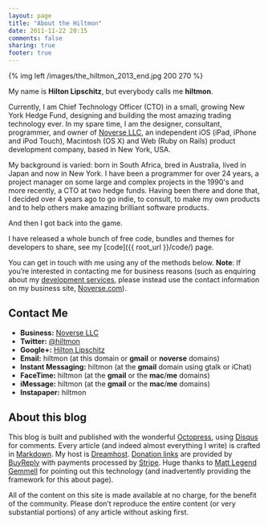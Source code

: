 ```yaml
---
layout: page
title: "About the Hiltmon"
date: 2011-11-22 20:15
comments: false
sharing: true
footer: true
---
```


{% img left /images/the_hiltmon_2013_end.jpg 200 270 %}

My name is **Hilton Lipschitz**, but everybody calls me **hiltmon**.

Currently, I am Chief Technology Officer (CTO) in a small, growing New York Hedge Fund, designing and building the most amazing trading technology ever. In my spare time, I am the designer, consultant,  programmer, and owner of [Noverse LLC](http://www.noverse.com), an independent iOS (iPad, iPhone and iPod Touch), Macintosh (OS X) and Web (Ruby on Rails) product development company, based in New York, USA.

My background is varied: born in South Africa, bred in Australia, lived in Japan and now in New York.  I have been a programmer for over 24 years, a project manager on some large and complex projects in the 1990's and more recently, a CTO at two hedge funds.  Having been there and done that, I decided over 4 years ago to go indie, to consult, to make my own products and to help others make amazing brilliant software products.

And then I got back into the game.

I have released a whole bunch of free code, bundles and themes for developers to share, see my [code]({{ root_url }}/code/) page.

You can get in touch with me using any of the methods below.<span class="light"> **Note**: If you’re interested in contacting me for business reasons (such as enquiring about my [development services](http://www.noverse.com/services/), please instead use the contact information on my business site, [Noverse.com](http://www.noverse.com)).</span>

## Contact Me

* **Business:** [Noverse LLC](http://www.noverse.com)
* **Twitter:** [@hiltmon](http://twitter.com/hiltmon)
* **Google+:** <a rel="me" rel="author" href="https://plus.google.com/113086997418205675032">Hilton Lipschitz</a>
* **Email:** hiltmon (at this domain or **gmail** or **noverse** domains)
* **Instant Messaging:** hiltmon (at the **gmail** domain using gtalk or iChat)
* **FaceTime:** hiltmon (at the **gmail** or the **mac**/**me** domains)
* **iMessage:** hiltmon (at the **gmail** or the **mac**/**me** domains)
* **Instapaper:** hiltmon

## About this blog

This blog is built and published with the wonderful [Octopress](http://octopress.org), using [Disqus](http://www.disqus.com) for comments. Every article (and indeed almost everything I write) is crafted in [Markdown](http://daringfireball.net/projects/markdown/). My host is [Dreamhost](http://dreamhost.com/).  <a href="https://secure.buyreply.net/Order/MicroCart/hiltmon?DONATE=1" target="_blank">Donation links</a> are provided by [BuyReply](http://www.buyreply.com) with payments processed by [Stripe](http://www.stripe.com).  Huge thanks to [Matt Legend Gemmell](http://mattgemmell.com) for pointing out this technology (and inadvertently providing the framework for this about page).

All of the content on this site is made available at no charge, for the benefit of the community. Please don’t reproduce the entire content (or very substantial portions) of any article without asking first.
